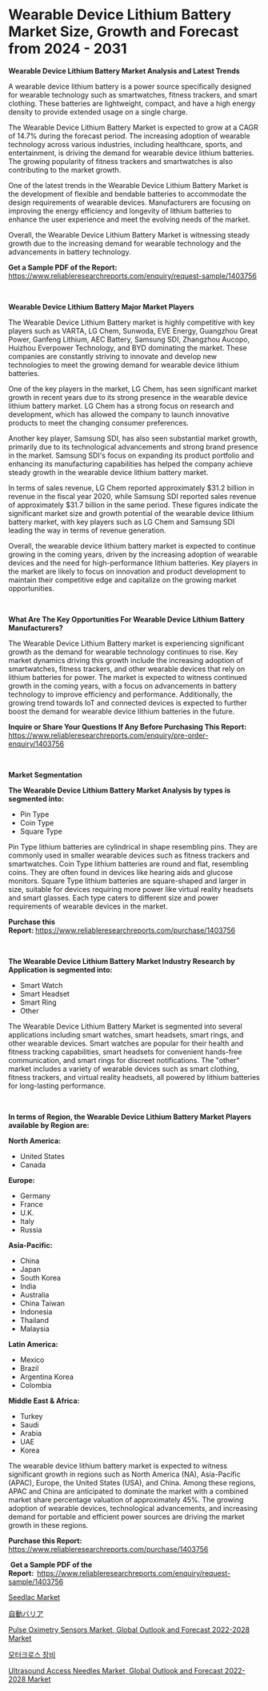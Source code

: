 <p><h1>Wearable Device Lithium Battery Market Size, Growth and Forecast from 2024 - 2031</h1></p><p><strong>Wearable Device Lithium Battery Market Analysis and Latest Trends</strong></p>
<p><p>A wearable device lithium battery is a power source specifically designed for wearable technology such as smartwatches, fitness trackers, and smart clothing. These batteries are lightweight, compact, and have a high energy density to provide extended usage on a single charge.</p><p>The Wearable Device Lithium Battery Market is expected to grow at a CAGR of 14.7% during the forecast period. The increasing adoption of wearable technology across various industries, including healthcare, sports, and entertainment, is driving the demand for wearable device lithium batteries. The growing popularity of fitness trackers and smartwatches is also contributing to the market growth.</p><p>One of the latest trends in the Wearable Device Lithium Battery Market is the development of flexible and bendable batteries to accommodate the design requirements of wearable devices. Manufacturers are focusing on improving the energy efficiency and longevity of lithium batteries to enhance the user experience and meet the evolving needs of the market.</p><p>Overall, the Wearable Device Lithium Battery Market is witnessing steady growth due to the increasing demand for wearable technology and the advancements in battery technology.</p></p>
<p><strong>Get a Sample PDF of the Report:&nbsp;</strong> <a href="https://www.reliableresearchreports.com/enquiry/request-sample/1403756">https://www.reliableresearchreports.com/enquiry/request-sample/1403756</a></p>
<p>&nbsp;</p>
<p><strong>Wearable Device Lithium Battery Major Market Players</strong></p>
<p><p>The Wearable Device Lithium Battery market is highly competitive with key players such as VARTA, LG Chem, Sunwoda, EVE Energy, Guangzhou Great Power, Ganfeng Lithium, AEC Battery, Samsung SDI, Zhangzhou Aucopo, Huizhou Everpower Technology, and BYD dominating the market. These companies are constantly striving to innovate and develop new technologies to meet the growing demand for wearable device lithium batteries.</p><p>One of the key players in the market, LG Chem, has seen significant market growth in recent years due to its strong presence in the wearable device lithium battery market. LG Chem has a strong focus on research and development, which has allowed the company to launch innovative products to meet the changing consumer preferences.</p><p>Another key player, Samsung SDI, has also seen substantial market growth, primarily due to its technological advancements and strong brand presence in the market. Samsung SDI's focus on expanding its product portfolio and enhancing its manufacturing capabilities has helped the company achieve steady growth in the wearable device lithium battery market.</p><p>In terms of sales revenue, LG Chem reported approximately $31.2 billion in revenue in the fiscal year 2020, while Samsung SDI reported sales revenue of approximately $31.7 billion in the same period. These figures indicate the significant market size and growth potential of the wearable device lithium battery market, with key players such as LG Chem and Samsung SDI leading the way in terms of revenue generation.</p><p>Overall, the wearable device lithium battery market is expected to continue growing in the coming years, driven by the increasing adoption of wearable devices and the need for high-performance lithium batteries. Key players in the market are likely to focus on innovation and product development to maintain their competitive edge and capitalize on the growing market opportunities.</p></p>
<p>&nbsp;</p>
<p><strong>What Are The Key Opportunities For Wearable Device Lithium Battery Manufacturers?</strong></p>
<p><p>The Wearable Device Lithium Battery market is experiencing significant growth as the demand for wearable technology continues to rise. Key market dynamics driving this growth include the increasing adoption of smartwatches, fitness trackers, and other wearable devices that rely on lithium batteries for power. The market is expected to witness continued growth in the coming years, with a focus on advancements in battery technology to improve efficiency and performance. Additionally, the growing trend towards IoT and connected devices is expected to further boost the demand for wearable device lithium batteries in the future.</p></p>
<p><strong>Inquire or Share Your Questions If Any Before Purchasing This Report:</strong> <a href="https://www.reliableresearchreports.com/enquiry/pre-order-enquiry/1403756">https://www.reliableresearchreports.com/enquiry/pre-order-enquiry/1403756</a></p>
<p>&nbsp;</p>
<p><strong>Market Segmentation</strong></p>
<p><strong>The Wearable Device Lithium Battery Market Analysis by types is segmented into:</strong></p>
<p><ul><li>Pin Type</li><li>Coin Type</li><li>Square Type</li></ul></p>
<p><p>Pin Type lithium batteries are cylindrical in shape resembling pins. They are commonly used in smaller wearable devices such as fitness trackers and smartwatches. Coin Type lithium batteries are round and flat, resembling coins. They are often found in devices like hearing aids and glucose monitors. Square Type lithium batteries are square-shaped and larger in size, suitable for devices requiring more power like virtual reality headsets and smart glasses. Each type caters to different size and power requirements of wearable devices in the market.</p></p>
<p><strong>Purchase this Report:&nbsp;</strong><a href="https://www.reliableresearchreports.com/purchase/1403756">https://www.reliableresearchreports.com/purchase/1403756</a></p>
<p>&nbsp;</p>
<p><strong>The Wearable Device Lithium Battery Market Industry Research by Application is segmented into:</strong></p>
<p><ul><li>Smart Watch</li><li>Smart Headset</li><li>Smart Ring</li><li>Other</li></ul></p>
<p><p>The Wearable Device Lithium Battery Market is segmented into several applications including smart watches, smart headsets, smart rings, and other wearable devices. Smart watches are popular for their health and fitness tracking capabilities, smart headsets for convenient hands-free communication, and smart rings for discreet notifications. The "other" market includes a variety of wearable devices such as smart clothing, fitness trackers, and virtual reality headsets, all powered by lithium batteries for long-lasting performance.</p></p>
<p>&nbsp;</p>
<p><strong>In terms of Region, the Wearable Device Lithium Battery Market Players available by Region are:</strong></p>
<p>
    <p> <strong> North America: </strong>
        <ul>
            <li>United States</li>
            <li>Canada</li>
        </ul>
        </p> 
    <p> <strong> Europe: </strong>
        <ul>
            <li>Germany</li>
            <li>France</li>
            <li>U.K.</li>
            <li>Italy</li>
            <li>Russia</li>
        </ul>
        </p> 
    <p> <strong> Asia-Pacific: </strong>
        <ul>
            <li>China</li>
            <li>Japan</li>
            <li>South Korea</li>
            <li>India</li>
            <li>Australia</li>
            <li>China Taiwan</li>
            <li>Indonesia</li>
            <li>Thailand</li>
            <li>Malaysia</li>
        </ul>
        </p> 
    <p> <strong> Latin America: </strong>
        <ul>
            <li>Mexico</li>
            <li>Brazil</li>
            <li>Argentina Korea</li>
            <li>Colombia</li>
        </ul>
        </p> 
    <p> <strong> Middle East & Africa: </strong>
        <ul>
            <li>Turkey</li>
            <li>Saudi</li>
            <li>Arabia</li>
            <li>UAE</li>
            <li>Korea</li>
        </ul>
    </p>
    </p>
<p><p>The wearable device lithium battery market is expected to witness significant growth in regions such as North America (NA), Asia-Pacific (APAC), Europe, the United States (USA), and China. Among these regions, APAC and China are anticipated to dominate the market with a combined market share percentage valuation of approximately 45%. The growing adoption of wearable devices, technological advancements, and increasing demand for portable and efficient power sources are driving the market growth in these regions.</p></p>
<p><strong>Purchase this Report: </strong><a href="https://www.reliableresearchreports.com/purchase/1403756">https://www.reliableresearchreports.com/purchase/1403756</a></p>
<p>&nbsp;<strong>Get a Sample PDF of the Report:&nbsp;&nbsp;</strong><a href="https://www.reliableresearchreports.com/enquiry/request-sample/1403756">https://www.reliableresearchreports.com/enquiry/request-sample/1403756</a></p>
<p><strong></strong></p>
<p><p><a href="https://view.publitas.com/reportprime-1/seedlac-market-size-and-examines-its-market-scope-with-a-primary-focus-on-growth-opportunities-and-forecasted-trends-spanning-from-2024-to-2031/">Seedlac Market</a></p><p><a href="https://medium.com/@violetap1969/%E8%87%AA%E5%8B%95%E3%83%90%E3%83%AA%E3%82%A2%E5%B8%82%E5%A0%B4-%E7%AB%B6%E4%BA%89%E5%88%86%E6%9E%90-%E5%B8%82%E5%A0%B4%E5%8B%95%E5%90%91-2031%E5%B9%B4%E3%81%BE%E3%81%A7%E3%81%AE%E4%BA%88%E6%B8%AC-b8f823dece5a">自動バリア</a></p><p><a href="https://gentle-editor-9db.notion.site/Pulse-Oximetry-Sensors-Market-Global-Outlook-and-Forecast-2022-2028-Market-Research-Report-The-Key-02090f3230a34de6bbe913cc726d5c01">Pulse Oximetry Sensors Market, Global Outlook and Forecast 2022-2028 Market</a></p><p><a href="https://medium.com/@brenzgnarento/%EC%98%A4%ED%86%A0%EB%B0%94%EC%9D%B4-%ED%81%AC%EB%A1%9C%EC%8A%A4-%EC%9E%A5%EB%B9%84-%EC%8B%9C%EC%9E%A5-%EC%8B%9C%EC%9E%A5-%EC%A0%90%EC%9C%A0%EC%9C%A8-%EC%8B%9C%EC%9E%A5-%EB%8F%99%ED%96%A5-%EB%B0%8F-%EB%AF%B8%EB%9E%98-%EC%84%B1%EC%9E%A5-%ED%83%90%EC%83%89-9fbeacc0936c">모터크로스 장비</a></p><p><a href="https://unruly-ladybug-44b.notion.site/Ultrasound-Access-Needles-Market-Global-Outlook-and-Forecast-2022-2028-Market-Insights-Market-Play-8baf7070f9a449028f45e4b0c14f29b9">Ultrasound Access Needles Market, Global Outlook and Forecast 2022-2028 Market</a></p></p>